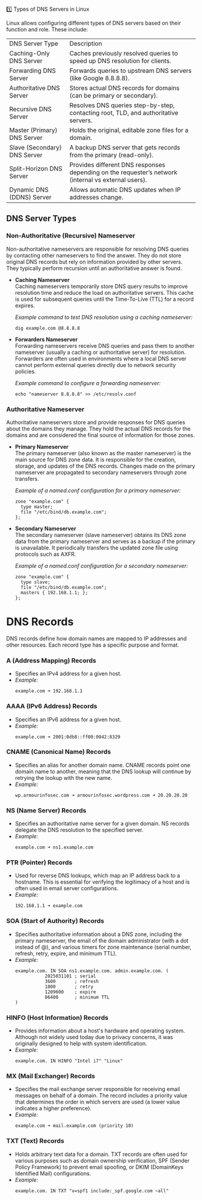 1️⃣ Types of DNS Servers in Linux

Linux allows configuring different types of DNS servers based on their function and role. These include:

|                              |                                                                                                     |
| ---------------------------- | --------------------------------------------------------------------------------------------------- |
| DNS Server Type              | Description                                                                                         |
| Caching-Only DNS Server      | Caches previously resolved queries to speed up DNS resolution for clients.                          |
| Forwarding DNS Server        | Forwards queries to upstream DNS servers (like Google 8.8.8.8).                                     |
| Authoritative DNS Server     | Stores actual DNS records for domains (can be primary or secondary).                                |
| Recursive DNS Server         | Resolves DNS queries step-by-step, contacting root, TLD, and authoritative servers.                 |
| Master (Primary) DNS Server  | Holds the original, editable zone files for a domain.                                               |
| Slave (Secondary) DNS Server | A backup DNS server that gets records from the primary (read-only).                                 |
| Split-Horizon DNS Server     | Provides different DNS responses depending on the requester’s network (internal vs external users). |
| Dynamic DNS (DDNS) Server    | Allows automatic DNS updates when IP addresses change.                                              |
## DNS Server Types

### Non-Authoritative (Recursive) Nameserver

Non-authoritative nameservers are responsible for resolving DNS queries by contacting other nameservers to find the answer. They do not store original DNS records but rely on information provided by other servers. They typically perform recursion until an authoritative answer is found.

- **Caching Nameserver**  
  Caching nameservers temporarily store DNS query results to improve resolution time and reduce the load on authoritative servers. This cache is used for subsequent queries until the Time-To-Live (TTL) for a record expires.

  *Example command to test DNS resolution using a caching nameserver:*
  ```
  dig example.com @8.8.8.8
  ```

- **Forwarders Nameserver**  
  Forwarding nameservers receive DNS queries and pass them to another nameserver (usually a caching or authoritative server) for resolution. Forwarders are often used in environments where a local DNS server cannot perform external queries directly due to network security policies.
  
  *Example command to configure a forwarding nameserver:*
  ```
  echo "nameserver 8.8.8.8" >> /etc/resolv.conf
  ```

### Authoritative Nameserver

Authoritative nameservers store and provide responses for DNS queries about the domains they manage. They hold the actual DNS records for the domains and are considered the final source of information for those zones.

- **Primary Nameserver**  
  The primary nameserver (also known as the master nameserver) is the main source for DNS zone data. It is responsible for the creation, storage, and updates of the DNS records. Changes made on the primary nameserver are propagated to secondary nameservers through zone transfers.
  
  *Example of a named.conf configuration for a primary nameserver:*
  ```
  zone "example.com" {
    type master;
    file "/etc/bind/db.example.com";
  };
  ```

- **Secondary Nameserver**  
  The secondary nameserver (slave nameserver) obtains its DNS zone data from the primary nameserver and serves as a backup if the primary is unavailable. It periodically transfers the updated zone file using protocols such as AXFR.
  
  *Example of a named.conf configuration for a secondary nameserver:*
  ```
  zone "example.com" {
    type slave;
    file "/etc/bind/db.example.com";
    masters { 192.168.1.1; };
  };
  ```

# DNS Records

DNS records define how domain names are mapped to IP addresses and other resources. Each record type has a specific purpose and format.

### A (Address Mapping) Records
- Specifies an IPv4 address for a given host.
- *Example:*
  ```
  example.com ➜ 192.168.1.1
  ```

### AAAA (IPv6 Address) Records
- Specifies an IPv6 address for a given host.
- *Example:*
  ```
  example.com ➜ 2001:0db8::ff00:0042:8329
  ```

### CNAME (Canonical Name) Records
- Specifies an alias for another domain name. CNAME records point one domain name to another, meaning that the DNS lookup will continue by retrying the lookup with the new name.
- *Example:*
  ```
  wp.armourinfosec.com ➜ armourinfosec.wordpress.com ➜ 20.20.20.20
  ```

### NS (Name Server) Records
- Specifies an authoritative name server for a given domain. NS records delegate the DNS resolution to the specified server.
- *Example:*
  ```
  example.com ➜ ns1.example.com
  ```

### PTR (Pointer) Records
- Used for reverse DNS lookups, which map an IP address back to a hostname. This is essential for verifying the legitimacy of a host and is often used in email server configurations.
- *Example:*
  ```
  192.168.1.1 ➜ example.com
  ```

### SOA (Start of Authority) Records
- Specifies authoritative information about a DNS zone, including the primary nameserver, the email of the domain administrator (with a dot instead of @), and various timers for zone maintenance (serial number, refresh, retry, expire, and minimum TTL).
- *Example:*
  ```
  example.com. IN SOA ns1.example.com. admin.example.com. (
             2025031101 ; serial
             3600       ; refresh
             1800       ; retry
             1209600    ; expire
             86400      ; minimum TTL
  )
  ```

### HINFO (Host Information) Records
- Provides information about a host's hardware and operating system. Although not widely used today due to privacy concerns, it was originally designed to help with system identification.
- *Example:*
  ```
  example.com. IN HINFO "Intel i7" "Linux"
  ```

### MX (Mail Exchanger) Records
- Specifies the mail exchange server responsible for receiving email messages on behalf of a domain. The record includes a priority value that determines the order in which servers are used (a lower value indicates a higher preference).
- *Example:*
  ```
  example.com ➜ mail.example.com (priority 10)
  ```

### TXT (Text) Records
- Holds arbitrary text data for a domain. TXT records are often used for various purposes such as domain ownership verification, SPF (Sender Policy Framework) to prevent email spoofing, or DKIM (DomainKeys Identified Mail) configurations.
- *Example:*
  ```
  example.com. IN TXT "v=spf1 include:_spf.google.com ~all"
  ```
